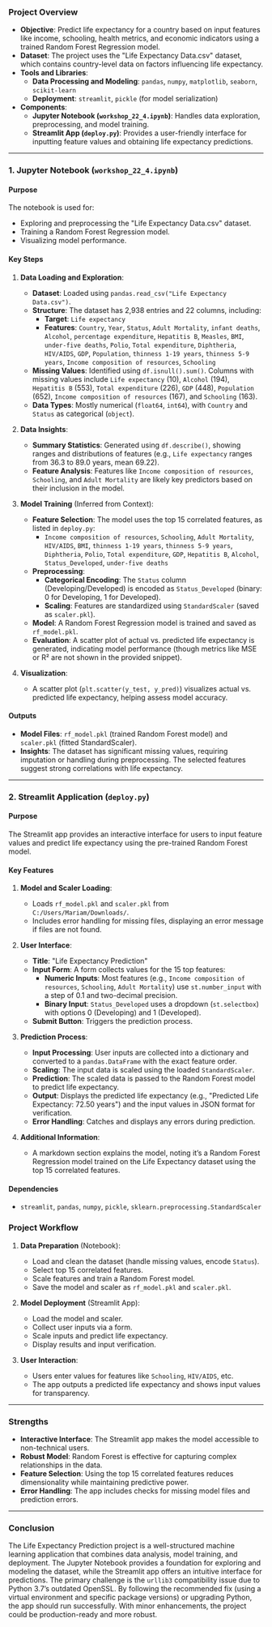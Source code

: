 ### Project Overview
- **Objective**: Predict life expectancy for a country based on input features like income, schooling, health metrics, and economic indicators using a trained Random Forest Regression model.
- **Dataset**: The project uses the "Life Expectancy Data.csv" dataset, which contains country-level data on factors influencing life expectancy.
- **Tools and Libraries**:
  - **Data Processing and Modeling**: `pandas`, `numpy`, `matplotlib`, `seaborn`, `scikit-learn`
  - **Deployment**: `streamlit`, `pickle` (for model serialization)
- **Components**:
  - **Jupyter Notebook (`workshop_22_4.ipynb`)**: Handles data exploration, preprocessing, and model training.
  - **Streamlit App (`deploy.py`)**: Provides a user-friendly interface for inputting feature values and obtaining life expectancy predictions.

---

### 1. Jupyter Notebook (`workshop_22_4.ipynb`)

#### Purpose
The notebook is used for:
- Exploring and preprocessing the "Life Expectancy Data.csv" dataset.
- Training a Random Forest Regression model.
- Visualizing model performance.

#### Key Steps
1. **Data Loading and Exploration**:
   - **Dataset**: Loaded using `pandas.read_csv("Life Expectancy Data.csv")`.
   - **Structure**: The dataset has 2,938 entries and 22 columns, including:
     - **Target**: `Life expectancy`
     - **Features**: `Country`, `Year`, `Status`, `Adult Mortality`, `infant deaths`, `Alcohol`, `percentage expenditure`, `Hepatitis B`, `Measles`, `BMI`, `under-five deaths`, `Polio`, `Total expenditure`, `Diphtheria`, `HIV/AIDS`, `GDP`, `Population`, `thinness 1-19 years`, `thinness 5-9 years`, `Income composition of resources`, `Schooling`
   - **Missing Values**: Identified using `df.isnull().sum()`. Columns with missing values include `Life expectancy` (10), `Alcohol` (194), `Hepatitis B` (553), `Total expenditure` (226), `GDP` (448), `Population` (652), `Income composition of resources` (167), and `Schooling` (163).
   - **Data Types**: Mostly numerical (`float64`, `int64`), with `Country` and `Status` as categorical (`object`).

2. **Data Insights**:
   - **Summary Statistics**: Generated using `df.describe()`, showing ranges and distributions of features (e.g., `Life expectancy` ranges from 36.3 to 89.0 years, mean 69.22).
   - **Feature Analysis**: Features like `Income composition of resources`, `Schooling`, and `Adult Mortality` are likely key predictors based on their inclusion in the model.

3. **Model Training** (Inferred from Context):
   - **Feature Selection**: The model uses the top 15 correlated features, as listed in `deploy.py`:
     - `Income composition of resources`, `Schooling`, `Adult Mortality`, `HIV/AIDS`, `BMI`, `thinness 1-19 years`, `thinness 5-9 years`, `Diphtheria`, `Polio`, `Total expenditure`, `GDP`, `Hepatitis B`, `Alcohol`, `Status_Developed`, `under-five deaths`
   - **Preprocessing**:
     - **Categorical Encoding**: The `Status` column (Developing/Developed) is encoded as `Status_Developed` (binary: 0 for Developing, 1 for Developed).
     - **Scaling**: Features are standardized using `StandardScaler` (saved as `scaler.pkl`).
   - **Model**: A Random Forest Regression model is trained and saved as `rf_model.pkl`.
   - **Evaluation**: A scatter plot of actual vs. predicted life expectancy is generated, indicating model performance (though metrics like MSE or R² are not shown in the provided snippet).

4. **Visualization**:
   - A scatter plot (`plt.scatter(y_test, y_pred)`) visualizes actual vs. predicted life expectancy, helping assess model accuracy.

#### Outputs
- **Model Files**: `rf_model.pkl` (trained Random Forest model) and `scaler.pkl` (fitted StandardScaler).
- **Insights**: The dataset has significant missing values, requiring imputation or handling during preprocessing. The selected features suggest strong correlations with life expectancy.

---

### 2. Streamlit Application (`deploy.py`)

#### Purpose
The Streamlit app provides an interactive interface for users to input feature values and predict life expectancy using the pre-trained Random Forest model.

#### Key Features
1. **Model and Scaler Loading**:
   - Loads `rf_model.pkl` and `scaler.pkl` from `C:/Users/Mariam/Downloads/`.
   - Includes error handling for missing files, displaying an error message if files are not found.

2. **User Interface**:
   - **Title**: "Life Expectancy Prediction"
   - **Input Form**: A form collects values for the 15 top features:
     - **Numeric Inputs**: Most features (e.g., `Income composition of resources`, `Schooling`, `Adult Mortality`) use `st.number_input` with a step of 0.1 and two-decimal precision.
     - **Binary Input**: `Status_Developed` uses a dropdown (`st.selectbox`) with options 0 (Developing) and 1 (Developed).
   - **Submit Button**: Triggers the prediction process.

3. **Prediction Process**:
   - **Input Processing**: User inputs are collected into a dictionary and converted to a `pandas.DataFrame` with the exact feature order.
   - **Scaling**: The input data is scaled using the loaded `StandardScaler`.
   - **Prediction**: The scaled data is passed to the Random Forest model to predict life expectancy.
   - **Output**: Displays the predicted life expectancy (e.g., "Predicted Life Expectancy: 72.50 years") and the input values in JSON format for verification.
   - **Error Handling**: Catches and displays any errors during prediction.

4. **Additional Information**:
   - A markdown section explains the model, noting it’s a Random Forest Regression model trained on the Life Expectancy dataset using the top 15 correlated features.

#### Dependencies
- `streamlit`, `pandas`, `numpy`, `pickle`, `sklearn.preprocessing.StandardScaler`

### Project Workflow
1. **Data Preparation** (Notebook):
   - Load and clean the dataset (handle missing values, encode `Status`).
   - Select top 15 correlated features.
   - Scale features and train a Random Forest model.
   - Save the model and scaler as `rf_model.pkl` and `scaler.pkl`.

2. **Model Deployment** (Streamlit App):
   - Load the model and scaler.
   - Collect user inputs via a form.
   - Scale inputs and predict life expectancy.
   - Display results and input verification.

3. **User Interaction**:
   - Users enter values for features like `Schooling`, `HIV/AIDS`, etc.
   - The app outputs a predicted life expectancy and shows input values for transparency.

---

### Strengths
- **Interactive Interface**: The Streamlit app makes the model accessible to non-technical users.
- **Robust Model**: Random Forest is effective for capturing complex relationships in the data.
- **Feature Selection**: Using the top 15 correlated features reduces dimensionality while maintaining predictive power.
- **Error Handling**: The app includes checks for missing model files and prediction errors.

---

### Conclusion
The Life Expectancy Prediction project is a well-structured machine learning application that combines data analysis, model training, and deployment. The Jupyter Notebook provides a foundation for exploring and modeling the dataset, while the Streamlit app offers an intuitive interface for predictions. The primary challenge is the `urllib3` compatibility issue due to Python 3.7’s outdated OpenSSL. By following the recommended fix (using a virtual environment and specific package versions) or upgrading Python, the app should run successfully. With minor enhancements, the project could be production-ready and more robust.
